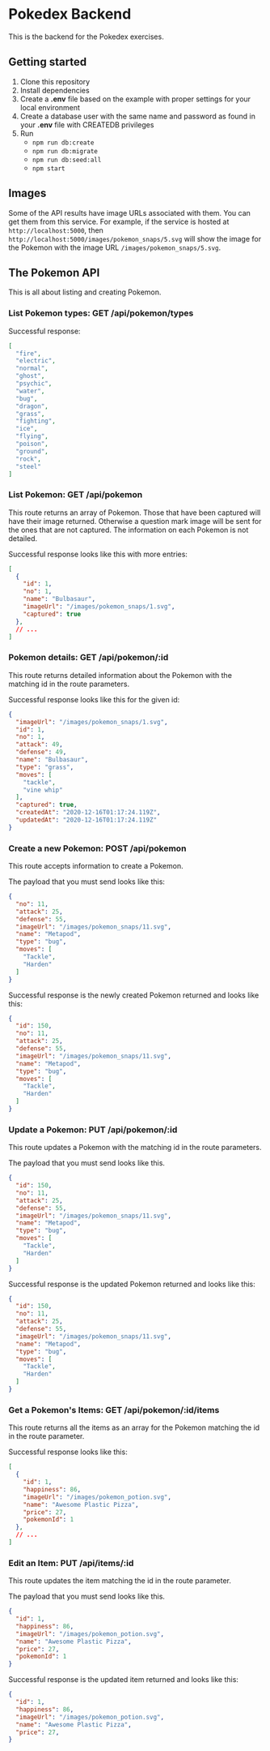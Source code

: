 # Pokedex Backend

This is the backend for the Pokedex exercises.

## Getting started

1. Clone this repository
2. Install dependencies
3. Create a **.env** file based on the example with proper settings for your
   local environment
4. Create a database user with the same name and password as found in your
   **.env** file with CREATEDB privileges
5. Run
   * `npm run db:create`
   * `npm run db:migrate`
   * `npm run db:seed:all`
   * `npm start`

## Images

Some of the API results have image URLs associated with them. You can get them
from this service. For example, if the service is hosted at
`http://localhost:5000`, then `http://localhost:5000/images/pokemon_snaps/5.svg`
will show the image for the Pokemon with the image URL
`/images/pokemon_snaps/5.svg`.

## The Pokemon API

This is all about listing and creating Pokemon.

### List Pokemon types: GET /api/pokemon/types

Successful response:

```json
[
  "fire",
  "electric",
  "normal",
  "ghost",
  "psychic",
  "water",
  "bug",
  "dragon",
  "grass",
  "fighting",
  "ice",
  "flying",
  "poison",
  "ground",
  "rock",
  "steel"
]
```

### List Pokemon: GET /api/pokemon

This route returns an array of Pokemon. Those that have been captured will
have their image returned. Otherwise a question mark image will be sent for the
ones that are not captured. The information on each Pokemon is not detailed.

Successful response looks like this with more entries:

```json
[
  {
    "id": 1,
    "no": 1,
    "name": "Bulbasaur",
    "imageUrl": "/images/pokemon_snaps/1.svg",
    "captured": true
  },
  // ...
]
```

### Pokemon details: GET /api/pokemon/:id

This route returns detailed information about the Pokemon with the matching id
in the route parameters.

Successful response looks like this for the given id:

```json
{
  "imageUrl": "/images/pokemon_snaps/1.svg",
  "id": 1,
  "no": 1,
  "attack": 49,
  "defense": 49,
  "name": "Bulbasaur",
  "type": "grass",
  "moves": [
    "tackle",
    "vine whip"
  ],
  "captured": true,
  "createdAt": "2020-12-16T01:17:24.119Z",
  "updatedAt": "2020-12-16T01:17:24.119Z"
}
```

### Create a new Pokemon: POST /api/pokemon

This route accepts information to create a Pokemon.

The payload that you must send looks like this:

```json
{
  "no": 11,
  "attack": 25,
  "defense": 55,
  "imageUrl": "/images/pokemon_snaps/11.svg",
  "name": "Metapod",
  "type": "bug",
  "moves": [
    "Tackle",
    "Harden"
  ]
}
```

Successful response is the newly created Pokemon returned and looks like this:

```json
{
  "id": 150,
  "no": 11,
  "attack": 25,
  "defense": 55,
  "imageUrl": "/images/pokemon_snaps/11.svg",
  "name": "Metapod",
  "type": "bug",
  "moves": [
    "Tackle",
    "Harden"
  ]
}
```

### Update a Pokemon: PUT /api/pokemon/:id

This route updates a Pokemon with the matching id in the route parameters.

The payload that you must send looks like this.

```json
{
  "id": 150,
  "no": 11,
  "attack": 25,
  "defense": 55,
  "imageUrl": "/images/pokemon_snaps/11.svg",
  "name": "Metapod",
  "type": "bug",
  "moves": [
    "Tackle",
    "Harden"
  ]
}
```

Successful response is the updated Pokemon returned and looks like this:

```json
{
  "id": 150,
  "no": 11,
  "attack": 25,
  "defense": 55,
  "imageUrl": "/images/pokemon_snaps/11.svg",
  "name": "Metapod",
  "type": "bug",
  "moves": [
    "Tackle",
    "Harden"
  ]
}
```

### Get a Pokemon's Items: GET /api/pokemon/:id/items

This route returns all the items as an array for the Pokemon matching the id in
the route parameter.

Successful response looks like this:

```json
[
  {
    "id": 1,
    "happiness": 86,
    "imageUrl": "/images/pokemon_potion.svg",
    "name": "Awesome Plastic Pizza",
    "price": 27,
    "pokemonId": 1
  },
  // ...
]
```

### Edit an Item: PUT /api/items/:id

This route updates the item matching the id in the route parameter.

The payload that you must send looks like this.

```json
{
  "id": 1,
  "happiness": 86,
  "imageUrl": "/images/pokemon_potion.svg",
  "name": "Awesome Plastic Pizza",
  "price": 27,
  "pokemonId": 1
}
```

Successful response is the updated item returned and looks like this:

```json
{
  "id": 1,
  "happiness": 86,
  "imageUrl": "/images/pokemon_potion.svg",
  "name": "Awesome Plastic Pizza",
  "price": 27,
}
```
